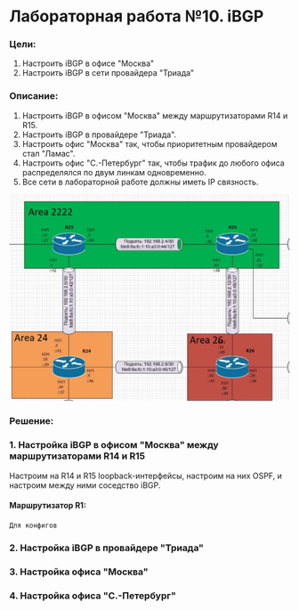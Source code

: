 # Лабораторная работа №10. iBGP
### Цели:
1. Настроить iBGP в офисе "Москва"
2. Настроить iBGP в сети провайдера "Триада"

### Описание:
1. Настроить iBGP в офисом "Москва" между маршрутизаторами R14 и R15.
2. Настроить iBGP в провайдере "Триада".
3. Настроить офис "Москва" так, чтобы приоритетным провайдером стал "Ламас".
4. Настроить офис "С.-Петербург" так, чтобы трафик до любого офиса распределялся по двум линкам одновременно.
5. Все сети в лабораторной работе должны иметь IP связность.

![alt-текст](https://github.com/MaratHakimyanov/otus-networks/blob/main/labs/Lab7/Lab7_Topology.JPG)

### Решение:
### 1. Настройка iBGP в офисом "Москва" между маршрутизаторами R14 и R15

Настроим на R14 и R15 loopback-интерфейсы, настроим на них OSPF, и настроим между ними соседство iBGP.  
#### Маршрутизатор R1:
```
Для конфигов
```

### 2. Настройка iBGP в провайдере "Триада"





### 3. Настройка офиса "Москва"

### 4. Настройка офиса "С.-Петербург"
